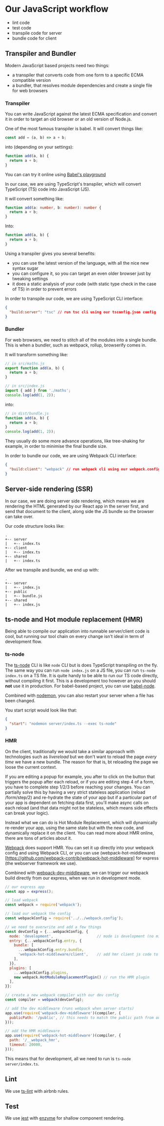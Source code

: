 # Our JavaScript workflow

- lint code
- test code
- transpile code for server
- bundle code for client

## Transpiler and Bundler

Modern JavaScript based projects need two things:
- a transpiler that converts code from one form to a specific ECMA compatible version
- a bundler, that resolves module dependencies and create a single file for web browsers

### Transpiler

You can write JavaScript against the latest ECMA specification and convert it in order to target an old browser or an old version of Node.js.

One of the most famous transpiler is babel. It will convert things like:

```javascript
const add = (a, b) => a + b;
```

into (depending on your settings):

```javascript
function add(a, b) {
  return a + b;
}
```

You can can try it online using [Babel's playground](https://babeljs.io/en/repl)

In our case, we are using TypeScript's transpiler, which will convert TypeScript (TS) code into JavaScript (JS).

It will convert something like: 

```typescript
function add(a: number, b: number): number {
  return a + b;
}
```

Into:

```javascript
function add(a, b) {
  return a + b;
}
```

Using a transpiler gives you several benefits:
- you can use the latest version of the language, with all the nice new syntax sugar
- you can configure it, so you can target an even older browser just by tweaking settings
- it does a static analysis of your code (with static type check in the case of TS) in order to prevent errors

In order to transpile our code, we are using TypeScript CLI interface:

```json
{
  "build:server": "tsc" // run tsc cli using our tsconfig.json config
}
```

### Bundler

For web browsers, we need to stitch all of the modules into a single bundle. This is when a bundler, such as webpack, rollup, browserify comes in.

It will transform something like:


```javascript
// in src/maths.js
export function add(a, b) {
  return a + b;
}

// in src/index.js
import { add } from './maths';
console.log(add(1, 2));
```

into:

```javascript
// in dist/bundle.js
function add(a, b) {
  return a + b;
}
console.log(add(1, 2));
```

They usually do some more advance operations, like tree-shaking for example, in order to minimise the final bundle size.

In order to bundle our code, we are using Webpack CLI interface:

```json
{
  "build:client": "webpack" // run webpack cli using our webpack.config.js config
}
```

## Server-side rendering (SSR)

In our case, we are doing server side rendering, which means we are rendering the HTML generated by our React app in the server first, and send that document to the client, along side the JS bundle so the browser can take over.

Our code structure looks like:

```
.
+-- server
|   +-- index.ts
+-- client
|   +-- index.ts
+-- shared
|   +-- index.ts
```

After we transpile and bundle, we end up with:

```
.
+-- server
|   +-- index.js
+-- public
|   +-- bundle.js
+-- shared
|   +-- index.js
```

## ts-node and Hot module replacement (HMR)

Being able to compile our application into runnable server/client code is cool, but running our tool chain on every change isn't ideal in term of development flow.

### ts-node

The [ts-node](https://github.com/TypeStrong/ts-node) CLI is like `node` CLI but is does TypeScript transpiling on the fly. The same way you can run `node index.js` on a JS file, you can run `ts-node index.ts` on a TS file. It is quite handy to be able to run our TS code directly, without compiling it first. This is a development too however an you should **not** use it in production. For babel-based project, you can use [babel-node](https://babeljs.io/docs/en/next/babel-node.html).

Combined with [nodemon](https://github.com/remy/nodemon), you can also restart your server when a file has been changed.

You start script would look like that:

```json
{
  "start": "nodemon server/index.ts --exec ts-node"
}
```

### HMR

On the client, traditionally we would take a similar approach with technologies such as *livereload* but we don't want to reload the page *every time* we have a new bundle. The reason for that is, bt reloading the page we loose the current context.

If you are editing a popup for example, you after to click on the button that triggers the popup after each reload, or if you are editing step 4 of a form, you have to complete step 1/2/3 before reaching your changes. You can partially solve this by having a very strict stateless application (reload /form/step/2) and re-hydrate the state of your app but if a particular part of your app is dependent on fetching data first, you'll make async calls on each reload (and that data might not be stateless, which means side effects can break your logic).

Instead what we can do is Hot Module Replacement, which will dynamically re-render your app, using the same state but with the new code, and dynamically replace it on the client. You can read more about HMR online, there are tons of articles about it.

[Webpack](https://webpack.js.org/concepts/hot-module-replacement/) does support HMR. You can set it up directly into your webpack config and using Webpack CLI, or you can use (webpack-hot-middleware)[https://github.com/webpack-contrib/webpack-hot-middleware] for express (the webserver framework we use).

Combined with [webpack-dev-middleware](https://github.com/webpack/webpack-dev-middleware), we can trigger our webpack build directly from our express, when we run in development mode.

```javascript
// our express app
const app = express();

// load webpack
const webpack = require('webpack');

// load our webpack the config
const webpackConfig = require('../../webpack.config');

// we need to overwrite and add a few things
const devConfig = {...webpackConfig, {
  mode: 'development',                    // mode is development (no minify, watch changes, etc...)
  entry: {...webpackConfig.entry, {
    bundle: [
      ...webpackConfig.entry.bundle,
      'webpack-hot-middleware/client',    // add hmr client js code to the bundle
    ],
  }},
  plugins: [
    ...webpackConfig.plugins,
    new webpack.HotModuleReplacementPlugin() // run the HMR plugin
  ],
}};

// create a new webpack compiler with our dev config
const compiler = webpack(devConfig);

// add the dev middleware (runs webpack when server starts)
app.use(require('webpack-dev-middleware')(compiler, {
  publicPath: '/public', // this needs to match the public path from our config.output.publicPath if set
}));

// add the HMR middleware
app.use(require('webpack-hot-middleware')(compiler, {
  path: '/__webpack_hmr',
  timeout: 20000,
}));
```

This means that for development, all we need to run is `ts-node server/index.ts`.

## Lint

We use [ts-lint]() with airbnb rules.

## Test

We use [jest]() with [enzyme]() for shallow component rendering.